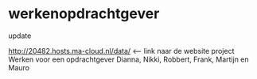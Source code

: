 # werkenopdrachtgever
update

http://20482.hosts.ma-cloud.nl/data/  <-- link naar de website 
project Werken voor een opdrachtgever
Dianna, Nikki, Robbert, Frank, Martijn en Mauro
